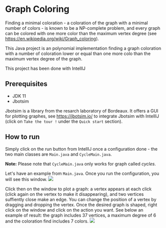 # Graph Coloring

Finding a minimal coloration - a coloration of the graph with a minimal number of colors - is known to be a NP-complete problem, and every graph can be colored with one more color than the maximum vertex degree (see https://en.wikipedia.org/wiki/Graph_coloring).

This Java project is an polynomial implementation finding a graph coloration with a number of coloration lower or equal than one more colo than the maximum vertex degree of the graph. 

This project has been done with IntellIJ

## Prerequisites

- JDK 11
- Jbotsim

Jbotsim is a library from the resarch laboratory of Bordeaux. It offers a GUI for plotting graphes, see https://jbotsim.io/ to integrate Jbotsim with IntellIJ (click on `Take the tour !` under the `Quick start` section).


## How to run

Simply click on the run button from IntellIJ once a configuration done - the two main classes are `Main.java` and `CycleMain.java`.

**Note:** Please note that `CycleMain.java` only works for graph called *cycles*.

Let's have an example from `Main.java`. Once you run the configuration, you will see this window.
<img src="https://github.com/ltomas837/graphColoring/blob/main/initialWindow.png">

Click then on the window to plot a graph: a vertex appears at each click (click again on the vertex to make it disappearing), and two vertices suffiently close make an edge. You can change the position of a vertex by dragging and dropping the vertex.
Once the desired graph is shaped, right click on the window and click on the action you want. See below an example of result: the graph includes 37 vertices, a maximum degree of 6 and the coloration find includes 7 colors.
<img src="https://github.com/ltomas837/graphColoring/blob/main/coloredGraph.png">


